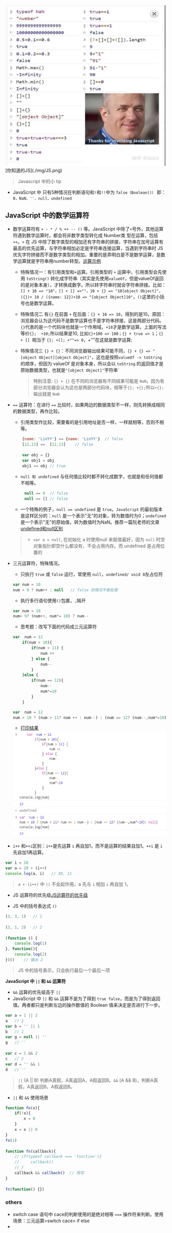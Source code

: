 <img src="https://github.com/lurenacm/againJS/blob/main/js/base/img/JS.png" width="500px" height="500px">
 [你知道的JS](./img/JS.png)

> Javascript 中的小 tip
* JavaScript 中 只有5种情况在判断语句和`!`和`!!`中为 `false（Boolean()）`  即：`0，NaN，''，null，undefined`


## JavaScript 中的数学运算符
* 数学运算符有 `+ - * / % ++ -- ()` 等。JavaScript 中除了`+`号外，其他运算符遇到数学运算时，都会将非数字类型转化成 Number类
型在运算，包括 `++`。`+` 在 JS 中除了数字类型的相加还有字符串的拼接，字符串在加号运算有最高的优先运算，与字符串相加必定是字符串连接运算，当遇到字符串时 JS 优先字符拼接而不是数字类型的相加。重要的是弄明白是不是数学运算，是数学运算就是字符串用number转型。[运算示例](./img/数学运算符.jpg)
  - 特殊情况一：有引用类型和`+`运算。引用类型的 `+` 运算中，引用类型会先使用 `toString()` 转化成字符串（其实是先使用`valueOf`，但是valueOf返回的是对象本身），才转换成数字。所以转字符串时就会字符串拼接。比如：`[] + 10 => "10"，[] + [] =>""，10 + {} => "10[object Object]"，({})+ 10 / ({name: 12})+10 => "[object Object]10"`，`()`这里的小括号也是数学运算。

  - 特殊情况二 有`{}` 在前面 `+` 在后面：`{} + 10 => 10`，得到的是10。原因：浏览器会认为这代码不是数学运算也不是字符串拼接，这是两部分代码。`{}`代表的是一个代码块也就是一个作用域，`+10`才是数学运算。上面的写法等价`{};  +10;`所以结果是10, 比如`{}+100 => 100；{} + true => 1`；`{} + [] `相当于 `{}; +[]; +""=> 0`，+""在这就是数学运算; 
 
  - 特殊情况三 `{} + {}`：不同浏览器输出结果可能不同，`{} + {} => "[object Object][object Object]"`，这也是按照`valueOf -> toString` 的顺序，但因为 valueOf 是对象本身，所以会以 `toString` 的返回值才是原始数据类型，也就是`"[object Object]"`字符串`
     > 特别注意: `{} + {}` 在不同的浏览器有不同结果可能是 `NaN`，因为有部分浏览器会认为这也是两部分代码块，相等于`{}; +{};`所以`+{};`输出就是 `NaN`

* `==` 运算符：在进行 `==` 比较时，如果两边的数据类型不一样，则先转换成相同的数据类型，再作比较。
   - 引用类型作比较，需要看的是引用地址是否一样，一样就相等，否则不相等。
    ``` js
        {name: 'LinYY'} == {name: 'LinYY'}  // false
        [12,13] ==  [12,13]    // false

        var obj = {}
        var obj1 = obj
        obj1 == obj // true
    ```
   - `null 和 undefined` 与任何值比较时都不转化成数字，也就是和任何值都不相等。
   ``` js
        null == 0  // false
        null == [] // false
   ``` 
   - 一个特殊的例子，`null == undefined` 是 `true`。`JavaScript` 的最初版本是这样区分的：`null` 是一个表示"无"的对象，转为数值时为0；`undefined` 是一个表示"无"的原始值，转为数值时为NaN。推荐一篇阮老师的文章[undefined和null区别](https://www.ruanyifeng.com/blog/2014/03/undefined-vs-null.html)
   > - `var a = null`, 在初始化 a 时使用null 来赋值最好，因为 `null` 时空对象指针即空什么都没有，不会占用内存。而 undefined 是占用位置的
* 三元运算符，特殊情况。
    - 只执行 `true` 或 `false` 运行，常使用 `null`，`undefined/ void 0`左占位符
    ``` js
    var num = 10
    num > 9 ? num++ : null   // false 的情况不做处理
    ```
    - 执行多行语句使用`()`包裹，`,`隔开
    ``` js
    var num = 10
    num> 9? (num++, num*= 10) ? num--
    ```
    - 思考题：改写下面的代码成三元运算符
    ``` js
    var  num = 12
        if(num > 10){
            if(num > 11) {
                num ++
            } else {
                num--
            }
        }else {
            if(num == 12){
                num--
                num*=10
            }
        }
    ```
    ``` js
    var  num = 12
    num > 10 ? (num > 11? num ++ : num--) : (num == 12? (num--,num*=10): null)
    ``` 
    - [打印结果](./img/三元运算.jpg)
    
    <img src="https://github.com/lurenacm/againJS/blob/main/js/base/img/%E4%B8%89%E5%85%83%E8%BF%90%E7%AE%97.jpg" width="550px" height="330px">
* `i++` 和`++i`区别：`i++`是先运算 `i` 再自加1，而不是运算的结果自加1。`++i` 是 `i` 先自加1再运算。
``` js
var i = 10
var a = 20 + (i++)
console.log(a, i)   // 30, 11
```
> `a + (i++)` 中 `()` 不会起作用，a 先与 ` i ` 相加 `i` 再自加 1。
* JS 运算符的优先级[JS运算符的优先级](https://developer.mozilla.org/zh-CN/docs/Web/JavaScript/Reference/Operators/Operator_Precedence)

* JS 中的括号表达式 `()`
``` js
(2, 3, 1)   // 1

(3, 1, 2)   // 2

(function () {
    console.log(1)
}, function(){
    console.log(2)
})()    // 输出 2
```
> JS 中的括号表示，只会执行最后一个最后一项

__JavaScript 中 `||` 和 `&&` 运算符__
*  `&&` 运算的优先级高于 `||`
* JavaScript 中 `||` 和 `&&` 运算不是为了得到 `true false`，而是为了得到返回值。两者都只是判断左边的操作数值的 Boolean 值来决定是否进行下一步。
``` js
var a = 1 || 2
a   // 1
var b = '' || 1
b   // 1
var g = null || ''
g   // ''

var c = 1 && 2
c   // 2
var d = '' && 1
d   // ''
```
>`||` (A || B) 判断A真假，A真返回A，A假返回B。`&&` (A && B)，判断A真假，A真返回B，A假返回B。
* `||` 和 `&&` 使用场景
``` js
function fo(x){
    if(!x){
        x = 0
    }
    x = x || 0
}
fo(1)

function fn(callback){
    // if(typeof callback === 'function'){
    //     callback()
    // }
    callback && callback()  // 简写
}

fn(function() {})
```


### others
* switch case 语句中 cace的判断使用的是绝对相等 `===` 操作符来判断。使用场景：三元运算>switch cace> if else
* 
